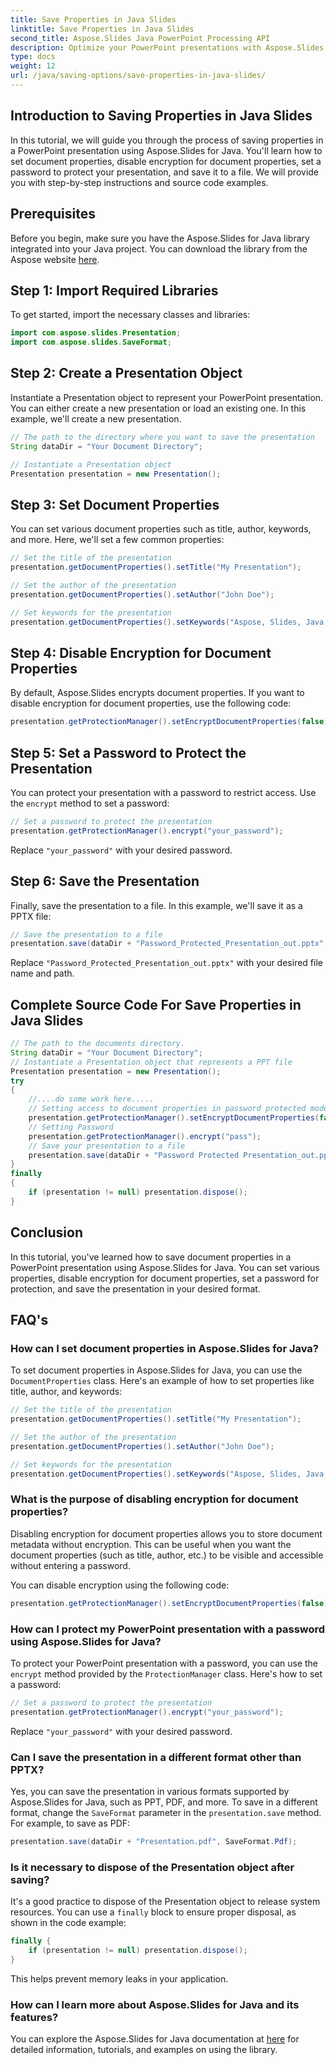 ```yaml
---
title: Save Properties in Java Slides
linktitle: Save Properties in Java Slides
second_title: Aspose.Slides Java PowerPoint Processing API
description: Optimize your PowerPoint presentations with Aspose.Slides for Java. Learn to set properties, disable encryption, add password protection, and save effortlessly.
type: docs
weight: 12
url: /java/saving-options/save-properties-in-java-slides/
---
```


## Introduction to Saving Properties in Java Slides

In this tutorial, we will guide you through the process of saving properties in a PowerPoint presentation using Aspose.Slides for Java. You'll learn how to set document properties, disable encryption for document properties, set a password to protect your presentation, and save it to a file. We will provide you with step-by-step instructions and source code examples.

## Prerequisites

Before you begin, make sure you have the Aspose.Slides for Java library integrated into your Java project. You can download the library from the Aspose website [here](https://downloads.aspose.com/slides/java).

## Step 1: Import Required Libraries

To get started, import the necessary classes and libraries:

```java
import com.aspose.slides.Presentation;
import com.aspose.slides.SaveFormat;
```

## Step 2: Create a Presentation Object

Instantiate a Presentation object to represent your PowerPoint presentation. You can either create a new presentation or load an existing one. In this example, we'll create a new presentation.

```java
// The path to the directory where you want to save the presentation
String dataDir = "Your Document Directory";

// Instantiate a Presentation object
Presentation presentation = new Presentation();
```

## Step 3: Set Document Properties

You can set various document properties such as title, author, keywords, and more. Here, we'll set a few common properties:

```java
// Set the title of the presentation
presentation.getDocumentProperties().setTitle("My Presentation");

// Set the author of the presentation
presentation.getDocumentProperties().setAuthor("John Doe");

// Set keywords for the presentation
presentation.getDocumentProperties().setKeywords("Aspose, Slides, Java, Tutorial");
```

## Step 4: Disable Encryption for Document Properties

By default, Aspose.Slides encrypts document properties. If you want to disable encryption for document properties, use the following code:

```java
presentation.getProtectionManager().setEncryptDocumentProperties(false);
```

## Step 5: Set a Password to Protect the Presentation

You can protect your presentation with a password to restrict access. Use the `encrypt` method to set a password:

```java
// Set a password to protect the presentation
presentation.getProtectionManager().encrypt("your_password");
```

Replace `"your_password"` with your desired password.

## Step 6: Save the Presentation

Finally, save the presentation to a file. In this example, we'll save it as a PPTX file:

```java
// Save the presentation to a file
presentation.save(dataDir + "Password_Protected_Presentation_out.pptx", SaveFormat.Pptx);
```

Replace `"Password_Protected_Presentation_out.pptx"` with your desired file name and path.

## Complete Source Code For Save Properties in Java Slides

```java
// The path to the documents directory.
String dataDir = "Your Document Directory";
// Instantiate a Presentation object that represents a PPT file
Presentation presentation = new Presentation();
try
{
	//....do some work here.....
	// Setting access to document properties in password protected mode
	presentation.getProtectionManager().setEncryptDocumentProperties(false);
	// Setting Password
	presentation.getProtectionManager().encrypt("pass");
	// Save your presentation to a file
	presentation.save(dataDir + "Password Protected Presentation_out.pptx", SaveFormat.Pptx);
}
finally
{
	if (presentation != null) presentation.dispose();
}
```

## Conclusion

In this tutorial, you've learned how to save document properties in a PowerPoint presentation using Aspose.Slides for Java. You can set various properties, disable encryption for document properties, set a password for protection, and save the presentation in your desired format.

## FAQ's

### How can I set document properties in Aspose.Slides for Java?

To set document properties in Aspose.Slides for Java, you can use the `DocumentProperties` class. Here's an example of how to set properties like title, author, and keywords:

```java
// Set the title of the presentation
presentation.getDocumentProperties().setTitle("My Presentation");

// Set the author of the presentation
presentation.getDocumentProperties().setAuthor("John Doe");

// Set keywords for the presentation
presentation.getDocumentProperties().setKeywords("Aspose, Slides, Java, Tutorial");
```

### What is the purpose of disabling encryption for document properties?

Disabling encryption for document properties allows you to store document metadata without encryption. This can be useful when you want the document properties (such as title, author, etc.) to be visible and accessible without entering a password.

You can disable encryption using the following code:

```java
presentation.getProtectionManager().setEncryptDocumentProperties(false);
```

### How can I protect my PowerPoint presentation with a password using Aspose.Slides for Java?

To protect your PowerPoint presentation with a password, you can use the `encrypt` method provided by the `ProtectionManager` class. Here's how to set a password:

```java
// Set a password to protect the presentation
presentation.getProtectionManager().encrypt("your_password");
```

Replace `"your_password"` with your desired password.

### Can I save the presentation in a different format other than PPTX?

Yes, you can save the presentation in various formats supported by Aspose.Slides for Java, such as PPT, PDF, and more. To save in a different format, change the `SaveFormat` parameter in the `presentation.save` method. For example, to save as PDF:

```java
presentation.save(dataDir + "Presentation.pdf", SaveFormat.Pdf);
```

### Is it necessary to dispose of the Presentation object after saving?

It's a good practice to dispose of the Presentation object to release system resources. You can use a `finally` block to ensure proper disposal, as shown in the code example:

```java
finally {
    if (presentation != null) presentation.dispose();
}
```

This helps prevent memory leaks in your application.

### How can I learn more about Aspose.Slides for Java and its features?

You can explore the Aspose.Slides for Java documentation at [here](https://docs.aspose.com/slides/java/) for detailed information, tutorials, and examples on using the library.
